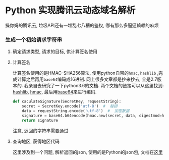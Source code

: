 # Python 实现腾讯云动态域名解析

操你妈的腾讯云, 垃圾API还有一堆乱七八糟的鉴权, 哪有那么多逼逼赖赖的麻烦



### 生成一个初始请求字符串

1. 确定请求类型, 请求的目标, 供计算签名使用

2. 计算签名

   计算签名使用的是HMAC-SHA256算法, 使用python自带的`hmac`, `hashlib` ,完成计算之后再用`base64`编码成16进制. 网上很多文章都是抄来抄去, 全是2.7版本的. 我亲自去研究了一下python3.6的文档. 两个文档的链接可以从这里找到: [hashlib](https://docs.python.org/3.6/library/hashlib.html), [hmac](https://docs.python.org/3.6/library/hmac.html), 最后用[base64](https://docs.python.org/3.6/library/base64.html)来进行编码. 

   ```python
   def caculateSignature(SecretKey, requestString):
       secret = SecretKey.encode('utf-8')  #  秘钥
       data = requestString.encode('utf-8')  #  加密数据
       signature = base64.b64encode(hmac.new(secret, data, digestmod=hashlib.sha256).digest())
       return signature
   ```

   注意, 返回的字符串需要通过

1. 查询地区, 获得地区代码

   这里涉及到一个问题, 解析返回的json, 使用的是Python的json包, 文档在[这里](https://docs.python.org/3.6/library/json.html)

   